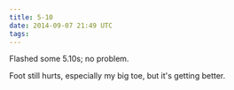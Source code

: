 ```yaml
---
title: 5-10
date: 2014-09-07 21:49 UTC
tags:
---
```


Flashed some 5.10s; no problem. 

Foot still hurts, especially my big toe, but it's getting better.